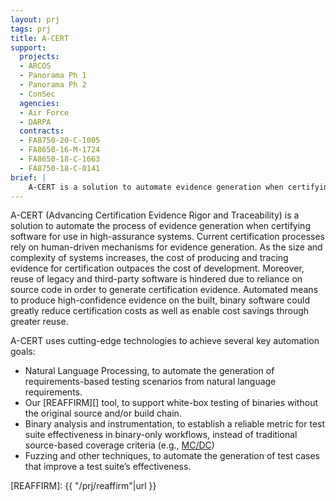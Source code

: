 ```yaml
---
layout: prj
tags: prj
title: A-CERT
support:
  projects:
  - ARCOS
  - Panorama Ph 1
  - Panorama Ph 2
  - ConSec
  agencies:
  - Air Force
  - DARPA
  contracts:
  - FA8750-20-C-1005
  - FA8650-16-M-1724
  - FA8650-18-C-1663
  - FA8750-18-C-0141
brief: |
    A-CERT is a solution to automate evidence generation when certifying software for use in high-assurance systems.
---
```


A-CERT (Advancing Certification Evidence Rigor and Traceability) is a solution to automate the process of evidence generation when certifying software for use in high-assurance systems. Current certification processes rely on human-driven mechanisms for evidence generation. As the size and complexity of systems increases, the cost of producing and tracing evidence for certification outpaces the cost of development. Moreover, reuse of legacy and third-party software is hindered due to reliance on source code in order to generate certification evidence. Automated means to produce high-confidence evidence on the built, binary software could greatly reduce certification costs as well as enable cost savings through greater reuse.

A-CERT uses cutting-edge technologies to achieve several key automation goals:
* Natural Language Processing, to automate the generation of requirements-based testing scenarios from natural language requirements.
* Our [REAFFIRM][] tool, to support white-box testing of binaries without the original source and/or build chain.
* Binary analysis and instrumentation, to establish a reliable metric for test suite effectiveness in binary-only workflows, instead of traditional source-based coverage criteria (e.g., [MC/DC](https://shemesh.larc.nasa.gov/fm/papers/Hayhurst-2001-tm210876-MCDC.pdf))
* Fuzzing and other techniques, to automate the generation of test cases that improve a test suite’s effectiveness.

[REAFFIRM]: {{ "/prj/reaffirm"|url }}
